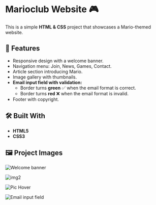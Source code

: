 # Marioclub Website 🎮

This is a simple **HTML & CSS** project that showcases a Mario-themed website.

## 📌 Features
- Responsive design with a welcome banner.
- Navigation menu: Join, News, Games, Contact.
- Article section introducing Mario.
- Image gallery with thumbnails.
- **Email input field with validation:**
  - Border turns **green** ✅ when the email format is correct.
  - Border turns **red** ❌ when the email format is invalid.
- Footer with copyright.

## 🛠️ Built With
- **HTML5**
- **CSS3**

## 🖼️ Project Images
![Welcome banner](img/screenshot-1.png)

![img2](img/screenshot-2.png)

![Pic Hover](img/screenshot-3.png)

![Email input field](img/screenshot-4.png)


